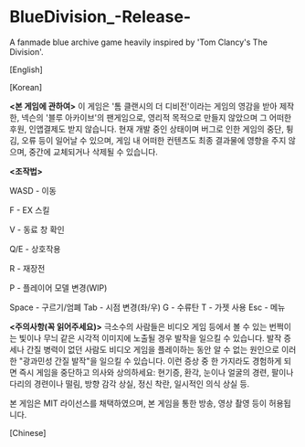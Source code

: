 # BlueDivision_-Release-
A fanmade blue archive game heavily inspired by 'Tom Clancy's The Division'.

[English]


[Korean]

**<본 게임에 관하여>**
이 게임은 '톰 클랜시의 더 디비전'이라는 게임의 영감을 받아 제작한, 넥슨의 '블루 아카이브'의 팬게임으로, 영리적 목적으로 만들지 않았으며 그 어떠한 후원, 인앱결제도 받지 않습니다. 현재 개발 중인 상태이며 버그로 인한 게임의 중단, 튕김, 오류 등이 일어날 수 있으며, 게임 내 어떠한 컨텐츠도 최종 결과물에 영향을 주지 않으며, 중간에 교체되거나 삭제될 수 있습니다.

**<조작법>**

WASD - 이동

F - EX 스킬

V - 동료 창 확인

Q/E - 상호작용

R - 재장전

P - 플레이어 모델 변경(WIP)

Space - 구르기/엄폐
Tab - 시점 변경(좌/우)
G - 수류탄
T - 가젯 사용
Esc - 메뉴

**<주의사항(꼭 읽어주세요)>**
극소수의 사람들은 비디오 게임 등에서 볼 수 있는 번쩍이는 빛이나 무늬 같은 시각적 이미지에 노출될 경우 발작을 일으킬 수 있습니다. 발작 증세나 간질 병력이 없던 사람도 비디오 게임을 플레이하는 동안 알 수 없는 원인으로 이러한 "광과민성 간질 발작"을 일으킬 수 있습니다. 
이런 증상 중 한 가지라도 경험하게 되면 즉시 게임을 중단하고 의사와 상의하세요: 현기증, 환각, 눈이나 얼굴의 경련, 팔이나 다리의 경련이나 떨림, 방향 감각 상실, 정신 착란, 일시적인 의식 상실 등.

본 게임은 MIT 라이선스를 채택하였으며, 본 게임을 통한 방송, 영상 촬영 등이 허용됩니다.

[Chinese]
